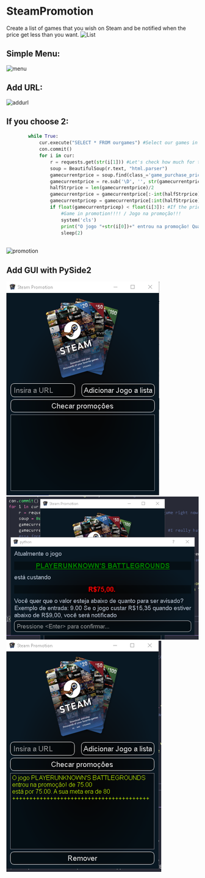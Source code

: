 # SteamPromotion
Create a list of games that you wish on Steam and be notified when the price get less than you want.
![List](https://i.imgur.com/ztjWMVh.png)

## Simple Menu:
![menu](https://i.imgur.com/WaFxO9g.png)
## Add URL:
![addurl](https://i.imgur.com/VHjRRjK.png)

## If you choose 2:

```python
        while True:            
            cur.execute("SELECT * FROM ourgames") #Select our games in our db/ Selecione os nossos jogos em nosso banco de dados.
            con.commit()               
            for i in cur:             
                r = requests.get(str(i[1])) #Let's check how much for the game right now / Vamos ver o quanto está custando agora.
                soup = BeautifulSoup(r.text, "html.parser")
                gamecurrentprice = soup.find(class_='game_purchase_price')
                gamecurrentprice = re.sub('\D', '', str(gamecurrentprice))  #I really hate this formatting. / Eu realmente odeio essa formatação.
                halfStrprice = len(gamecurrentprice)/2
                gamecurrentprice = gamecurrentprice[:-int(halfStrprice)]
                gamecurrentpricep = gamecurrentprice[:int(halfStrprice)-2]+'.'+gamecurrentprice[int(halfStrprice)-2:]   
                if float(gamecurrentpricep) < float(i[3]): #If the price now is less than our trigger: / Se o precio agora for menor do que o nosso gatilho:
                    #Game in promotion!!!! / Jogo na promoção!!!
                    system('cls')
                    print("O jogo "+str(i[0])+" entrou na promoção! Quando você adicionou ele na sua lista, ele custava "+str(i[2])+" e o gatilho foi configurado para disparar quando ele chegasse em "+str(i[3])+". Atualmente ele está custando: "+str(gamecurrentpricep)+"")           
                    sleep(2)  
                
```
![promotion](https://i.imgur.com/P31mwkr.png)

## Add GUI with PySide2

<img src="img/initialpage.png">
<img src="img/savepage.png">
<img src="img/checked.png">
